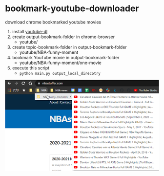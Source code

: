 # bookmark-youtube-downloader
download chrome bookmarked youtube movies

1. install [youtube-dl]()
2. create output-bookmark-folder in chrome-browser
	- youtube/
3. create topic-bookmark-folder in output-bookmark-folder
	- youtube/NBA-funny-moment
4. bookmark YouTube movie in output-bookmark-folder
	- youtube/NBA-funny-moment/one-movie
5. execute this script
	- `python main.py output_local_direcotry`


![make folder and bookmark youtube page in the folder](sample-capture.png)
